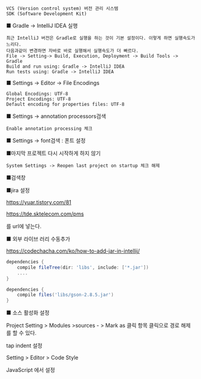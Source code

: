 ```
VCS (Version control system) 버전 관리 시스템
SDK (Software Development Kit)
```



■ Gradle -> IntelliJ IDEA 실행

```
최근 IntelliJ 버전은 Gradle로 실행을 하는 것이 기본 설정이다. 이렇게 하면 실행속도가 느리다. 
다음과같이 변경하면 자바로 바로 실행해서 실행속도가 더 빠르다.
File -> Setting-> Build, Execution, Deployment -> Build Tools -> Gradle
Build and run using: Gradle -> IntelliJ IDEA
Run tests using: Gradle -> IntelliJ IDEA
```



■ Settings -> Editor -> File Encodings 

```
Global Encodings: UTF-8
Project Encodings: UTF-8
Default encoding for properties files: UTF-8

```



■ Settings -> annotation processors검색

```
Enable annotation processing 체크
```



■ Settings -> font검색 : 폰트 설정



■마지막 프로젝트 다시 시작하게 하지 않기

```
System Settings -> Reopen last project on startup 체크 해제
```


■검색창



■jira 설정

https://yuar.tistory.com/81



https://tde.sktelecom.com/pms

를 url에 넣는다. 



■ 외부 라이브 러리 수동추가

https://codechacha.com/ko/how-to-add-jar-in-intellij/

```gradle
dependencies {
    compile fileTree(dir: 'libs', include: ['*.jar'])
    ....
}
```

```gradle
dependencies {
    compile files('libs/gson-2.8.5.jar')
}
```

■  소스 활성화 설정

Project Setting > Modules >sources - > Mark as 클릭 항목 클릭으로 경로 해제를 할 수 있다.



tap indent 설정

Setting > Editor > Code Style

JavaScript 에서 설정



